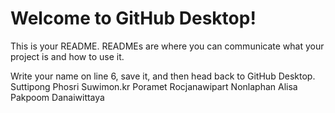 # Welcome to GitHub Desktop!

This is your README. READMEs are where you can communicate what your project is and how to use it.

Write your name on line 6, save it, and then head back to GitHub Desktop.
Suttipong Phosri
Suwimon.kr
Poramet Rocjanawipart
Nonlaphan
Alisa
Pakpoom Danaiwittaya